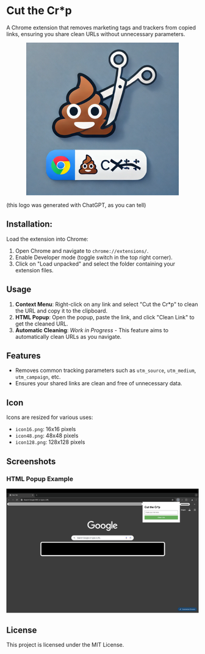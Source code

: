 # Cut the Cr*p

A Chrome extension that removes marketing tags and trackers from copied links, ensuring you share clean URLs without unnecessary parameters.

<p align="center"><img src="./ctcLogo.png" width="400"></p>
(this logo was generated with ChatGPT, as you can tell)

## Installation:

Load the extension into Chrome:

1. Open Chrome and navigate to `chrome://extensions/`.
2. Enable Developer mode (toggle switch in the top right corner).
3. Click on "Load unpacked" and select the folder containing your extension files.

## Usage

1. **Context Menu**: Right-click on any link and select "Cut the Cr*p" to clean the URL and copy it to the clipboard.
2. **HTML Popup**: Open the popup, paste the link, and click "Clean Link" to get the cleaned URL.
3. **Automatic Cleaning**: *Work in Progress* - This feature aims to automatically clean URLs as you navigate.

## Features

- Removes common tracking parameters such as `utm_source`, `utm_medium`, `utm_campaign`, etc.
- Ensures your shared links are clean and free of unnecessary data.

## Icon

Icons are resized for various uses:
- `icon16.png`: 16x16 pixels
- `icon48.png`: 48x48 pixels
- `icon128.png`: 128x128 pixels

## Screenshots

### HTML Popup Example
![HTML Popup](Screenshot.png)

## License

This project is licensed under the MIT License.
